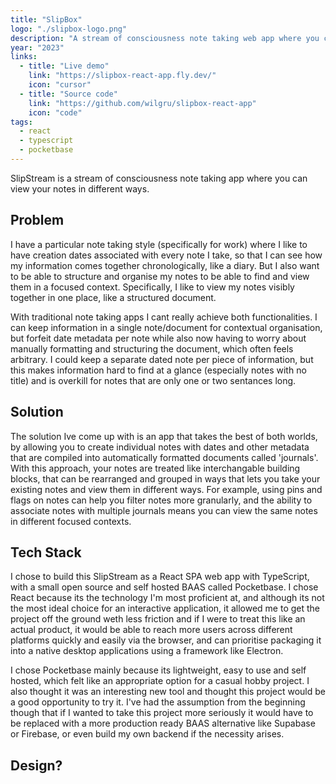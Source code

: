 ```yaml
---
title: "SlipBox"
logo: "./slipbox-logo.png"
description: "A stream of consciousness note taking web app where you can view your notes in different ways"
year: "2023"
links:
  - title: "Live demo"
    link: "https://slipbox-react-app.fly.dev/"
    icon: "cursor"
  - title: "Source code"
    link: "https://github.com/wilgru/slipbox-react-app"
    icon: "code"
tags:
  - react
  - typescript
  - pocketbase
---
```


SlipStream is a stream of consciousness note taking app where you can view your notes in different ways.

## Problem

I have a particular note taking style (specifically for work) where I like to have creation dates associated with every note I take, so that I can see how my information comes together chronologically, like a diary. But I also want to be able to structure and organise my notes to be able to find and view them in a focused context. Specifically, I like to view my notes visibly together in one place, like a structured document.

With traditional note taking apps I cant really achieve both functionalities. I can keep information in a single note/document for contextual organisation, but forfeit date metadata per note while also now having to worry about manually formatting and structuring the document, which often feels arbitrary. I could keep a separate dated note per piece of information, but this makes information hard to find at a glance (especially notes with no title) and is overkill for notes that are only one or two sentances long.

## Solution

The solution Ive come up with is an app that takes the best of both worlds, by allowing you to create individual notes with dates and other metadata that are compiled into automatically formatted documents called 'journals'. With this approach, your notes are treated like interchangable building blocks, that can be rearranged and grouped in ways that lets you take your existing notes and view them in different ways. For example, using pins and flags on notes can help you filter notes more granularly, and the ability to associate notes with multiple journals means you can view the same notes in different focused contexts.

## Tech Stack

I chose to build this SlipStream as a React SPA web app with TypeScript, with a small open source and self hosted BAAS called Pocketbase. I chose React because its the technology I'm most proficient at, and although its not the most ideal choice for an interactive application, it allowed me to get the project off the ground weth less friction and if I were to treat this like an actual product, it would be able to reach more users across different platforms quickly and easily via the browser, and can prioritise packaging it into a native desktop applications using a framework like Electron.

I chose Pocketbase mainly because its lightweight, easy to use and self hosted, which felt like an appropriate option for a casual hobby project. I also thought it was an interesting new tool and thought this project would be a good opportunity to try it. I've had the assumption from the beginning though that if I wanted to take this project more seriously it would have to be replaced with a more production ready BAAS alternative like Supabase or Firebase, or even build my own backend if the necessity arises.

## Design?
